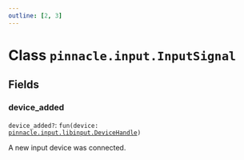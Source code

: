 ```yaml
---
outline: [2, 3]
---
```


# Class `pinnacle.input.InputSignal`




## Fields

### device_added <Badge type="danger" text="nullable" />

`device_added?`: <code>fun(device: <a href="/lua-reference/0.1.0-beta.1/classes/pinnacle.input.libinput.DeviceHandle">pinnacle.input.libinput.DeviceHandle</a>)</code>

A new input device was connected.


